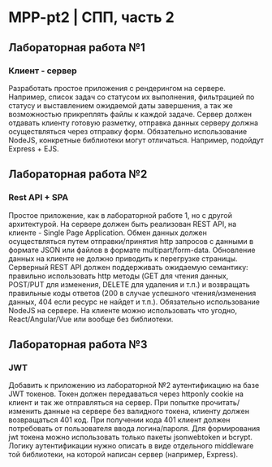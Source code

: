 # MPP-pt2 | СПП, часть 2
 
## Лабораторная работа №1
### Клиент - сервер

Разработать простое приложения с рендерингом на сервере. Например, список задач со статусом их выполнения, фильтрацией по статусу и выставлением ожидаемой даты завершения, а так же возможностью прикреплять файлы к каждой задаче. Сервер должен отдавать клиенту готовую разметку, отправка данных серверу должна осуществляться через отправку форм. Обязательно использование NodeJS, конкретные библиотеки могут отличаться. Например, подойдут Express + EJS.

## Лабораторная работа №2
### Rest API + SPA

Простое приложение, как в лабораторной работе 1, но с другой архитектурой. На сервере должен быть реализован REST API, на клиенте - Single Page Application. Обмен данных должен осуществляться путем отправки/принятия http запросов с данными в формате JSON или файлов в формате multipart/form-data. Обновление данных на клиенте не должно приводить к перегрузке страницы. Серверный REST API должен поддерживать ожидаемую семантику: правильно использовать http методы (GET для чтения данных, POST/PUT для изменения, DELETE для удаления и т.п.) и возвращать правильные коды ответов (200 в случае успешного чтения/изменения данных, 404 если ресурс не найдет и т.п.). Обязательно использование NodeJS на сервере. На клиенте можно использовать что угодно, React/Angular/Vue или вообще без библиотеки.

## Лабораторная работа №3
### JWT

Добавить к приложению из лабораторной №2 аутентификацию на базе JWT токенов. Токен должен передаваться через httponly cookie на клиент и так же отправляться на сервер. При попытке прочитать/изменить данные на сервере без валидного токена, клиенту должен возвращаться 401 код. При получении кода 401 клиент должен потребовать от пользователя ввода логина/пароля. Для формирования jwt токена можно использовать только пакеты jsonwebtoken и bcrypt. Логику аутентификации нужно описать в виде отдельного middleware той библиотеки, на которой написан сервер (например, Express).
